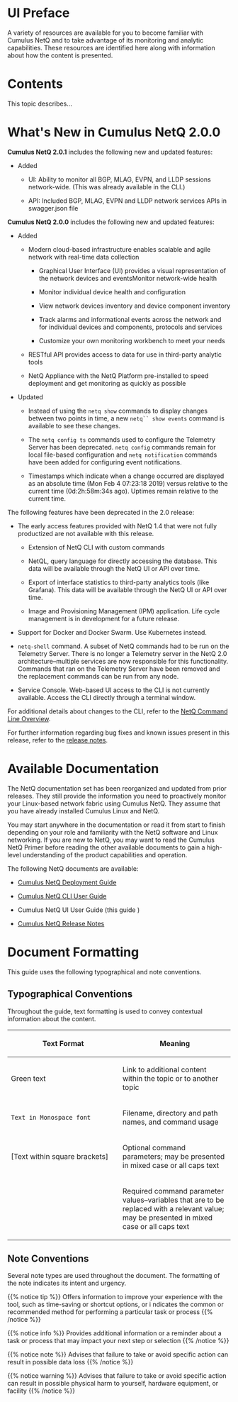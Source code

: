 # UI Preface

A variety of resources are available for you to become familiar with
Cumulus NetQ and to take advantage of its monitoring and analytic
capabilities. These resources are identified here along with information
about how the content is presented.

# Contents

This topic describes...

# What's New in Cumulus NetQ 2.0.0

**Cumulus NetQ 2.0.1** includes the following new and updated features:

-   Added

    -   UI: Ability to monitor all BGP, MLAG, EVPN, and LLDP sessions
        network-wide. (This was already available in the CLI.)

    -   API: Included BGP, MLAG, EVPN and LLDP network services APIs in
        swagger.json file

**Cumulus NetQ 2.0.0** includes the following new and updated features:

-   Added

    -   Modern cloud-based infrastructure enables scalable and agile
        network with real-time data collection

        -   Graphical User Interface (UI) provides a visual
            representation of the network devices and eventsMonitor
            network-wide health

        -   Monitor individual device health and configuration

        -   View network devices inventory and device component
            inventory

        -   Track alarms and informational events across the network and
            for individual devices and components, protocols and
            services

        -   Customize your own monitoring workbench to meet your needs

    -   RESTful API provides access to data for use in third-party
        analytic tools

    -   NetQ Appliance with the NetQ Platform pre-installed to speed
        deployment and get monitoring as quickly as possible

-   Updated

    -   Instead of using the `netq show` commands to display changes
        between two points in time, a new `netq`` show events` command
        is available to see these changes.

    -   The `netq config ts` commands used to configure the Telemetry
        Server has been deprecated. `netq config` commands remain for
        local file-based configuration and `netq notification` commands
        have been added for configuring event notifications.

    -   Timestamps which indicate when a change occurred are displayed
        as an absolute time (Mon Feb 4 07:23:18 2019) versus relative to
        the current time (0d:2h:58m:34s ago). Uptimes remain relative to
        the current time.

The following features have been deprecated in the 2.0 release:

-   The early access features provided with NetQ 1.4 that were not fully
    productized are not available with this release.

    -   Extension of NetQ CLI with custom commands

    -   NetQL, query language for directly accessing the database. This
        data will be available through the NetQ UI or API over time.

    -   Export of interface statistics to third-party analytics tools
        (like Grafana). This data will be available through the NetQ UI
        or API over time.

    -   Image and Provisioning Management (IPM) application. Life cycle
        management is in development for a future release.

-   Support for Docker and Docker Swarm. Use Kubernetes instead.

-   `netq-shell` command. A subset of NetQ commands had to be run on the
    Telemetry Server. There is no longer a Telemetry server in the NetQ
    2.0 architecture–multiple services are now responsible for this
    functionality. Commands that ran on the Telemetry Server have been
    removed and the replacement commands can be run from any node.

-   Service Console. Web-based UI access to the CLI is not currently
    available. Access the CLI directly through a terminal window.

For additional details about changes to the CLI, refer to the [NetQ
Command Line
Overview](https://docs.cumulusnetworks.com/display/NETQ20DRAFT/NetQ+Command+Line+Overview).

For further information regarding bug fixes and known issues present in
this release, refer to the [release
notes](https://wiki.cumulusnetworks.com/display/PC/NetQ+2.0+EA+User+Documentation).

# Available Documentation

The NetQ documentation set has been reorganized and updated from prior
releases. They still provide the information you need to proactively
monitor your Linux-based network fabric using Cumulus NetQ. They assume
that you have already installed Cumulus Linux and NetQ.

You may start anywhere in the documentation or read it from start to
finish depending on your role and familiarity with the NetQ software and
Linux networking. If you are new to NetQ, you may want to read the
Cumulus NetQ Primer before reading the other available documents to gain
a high-level understanding of the product capabilities and operation.

The following NetQ documents are available:

-   [Cumulus NetQ Deployment
    Guide](https://docs.cumulusnetworks.com/display/NETQ20DRAFT/Cumulus+NetQ+Deployment+Guide)

-   [Cumulus NetQ CLI User
    Guide](https://docs.cumulusnetworks.com/display/NETQ20DRAFT/Cumulus+NetQ+CLI+User+Guide)

-   Cumulus NetQ UI User Guide (this guide )

-   [Cumulus NetQ Release
    Notes](https://wiki.cumulusnetworks.com/display/PC/NetQ+2.0+EA+User+Documentation)

# Document Formatting

This guide uses the following typographical and note conventions.

## Typographical Conventions

Throughout the guide, text formatting is used to convey contextual
information about the content.

<table>
<colgroup>
<col style="width: 50%" />
<col style="width: 50%" />
</colgroup>
<thead>
<tr class="header">
<th><p><strong>Text Format</strong></p></th>
<th><p><strong>Meaning</strong></p></th>
</tr>
</thead>
<tbody>
<tr class="odd">
<td><p>Green text</p></td>
<td><p>Link to additional content within the topic or to another topic</p></td>
</tr>
<tr class="even">
<td><p><code>Text in Monospace font</code></p></td>
<td><p>Filename, directory and path names, and command usage</p></td>
</tr>
<tr class="odd">
<td><p>[Text within square brackets]</p></td>
<td><p>Optional command parameters; may be presented in mixed case or all caps text</p></td>
</tr>
<tr class="even">
<td></td>
<td><p>Required command parameter values–variables that are to be replaced with a relevant value; may be presented in mixed case or all caps text</p></td>
</tr>
</tbody>
</table>

## Note Conventions

Several note types are used throughout the document. The formatting of
the note indicates its intent and urgency.

{{% notice tip %}} Offers information to improve your experience with
the tool, such as time-saving or shortcut options, or i ndicates the
common or recommended method for performing a particular task or process
{{% /notice %}}

{{% notice info %}} Provides additional information or a reminder about
a task or process that may impact your next step or selection {{%
/notice %}}

{{% notice note %}} Advises that failure to take or avoid specific
action can result in possible data loss {{% /notice %}}

{{% notice warning %}} Advises that failure to take or avoid specific
action can result in possible physical harm to yourself, hardware
equipment, or facility {{% /notice %}}

